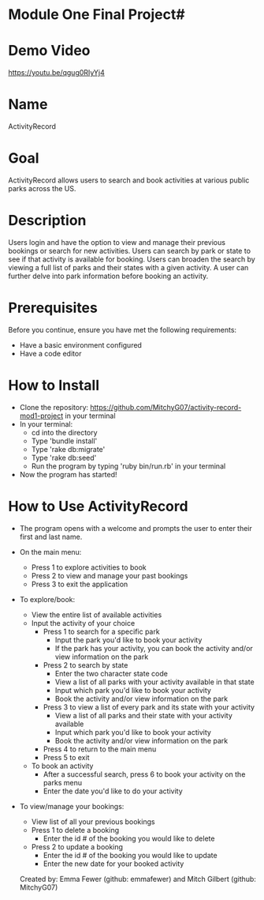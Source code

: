 # Module One Final Project#

# Demo Video
https://youtu.be/qgug0RIyYj4

# Name
ActivityRecord

# Goal 
ActivityRecord allows users to search and book activities at various public parks across the US. 

# Description
Users login and have the option to view and manage their previous bookings or search for new activities. Users can search by park or state to see if that activity is available for booking. Users can broaden the search by viewing a full list of parks and their states with a given activity. A user can further delve into park information before booking an activity.

# Prerequisites
Before you continue, ensure you have met the following requirements:

* Have a basic environment configured 
* Have a code editor 

# How to Install
* Clone the repository: https://github.com/MitchyG07/activity-record-mod1-project
  in your terminal
* In your terminal:
  * cd into the directory
  * Type 'bundle install'
  * Type 'rake db:migrate'
  * Type 'rake db:seed'
  * Run the program by typing 'ruby bin/run.rb' in your terminal
* Now the program has started!


# How to Use ActivityRecord
* The program opens with a welcome and prompts the user to enter their first and last name.
* On the main menu:
  * Press 1 to explore activities to book
  * Press 2 to view and manage your past bookings
  * Press 3 to exit the application
* To explore/book:
  * View the entire list of available activities
  * Input the activity of your choice
    * Press 1 to search for a specific park
      * Input the park you'd like to book your activity
      * If the park has your activity, you can book the activity and/or view information on the park
    * Press 2 to search by state
      * Enter the two character state code 
      * View a list of all parks with your activity available in that state
      * Input which park you'd like to book your activity
      * Book the activity and/or view information on the park
    * Press 3 to view a list of every park and its state with your activity
      * View a list of all parks and their state with your activity available
      * Input which park you'd like to book your activity
      * Book the activity and/or view information on the park
    * Press 4 to return to the main menu
    * Press 5 to exit
  * To book an activity
    * After a successful search, press 6 to book your activity on the parks menu
    * Enter the date you'd like to do your activity
* To view/manage your bookings:
  * View list of all your previous bookings
  * Press 1 to delete a booking
    * Enter the id # of the booking you would like to delete
  * Press 2 to update a booking
    * Enter the id # of the booking you would like to update
    * Enter the new date for your booked activity
  
  Created by: Emma Fewer (github: emmafewer) and Mitch Gilbert (github: MitchyG07)


  

